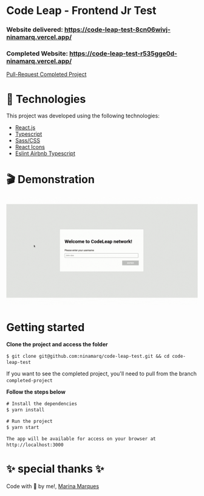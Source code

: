 # Code Leap - Frontend Jr Test
### Website delivered: https://code-leap-test-8cn06wivj-ninamarq.vercel.app/
### Completed Website: https://code-leap-test-r535gge0d-ninamarq.vercel.app/
[Pull-Request Completed Project](https://github.com/ninamarq/code-leap-test/pull/7)

# 📁 Technologies #
This project was developed using the following technologies:

* <a href="https://reactjs.org/">React.js</a>
* <a href="https://www.typescriptlang.org/">Typescript</a>
* <a href="https://sass-lang.com/">Sass/CSS</a>
* <a href="https://react-icons.github.io/react-icons/">React Icons</a>
* <a href="https://www.npmjs.com/package/eslint-config-airbnb-typescript?msclkid=b81bf0c6ba0411ec9ea2bdfdab755000">Eslint Airbnb Typescript</a>

# 🎬 Demonstration

<img src="./src/assets/app-demo.gif" alt="demonstration" />

# Getting started #
**Clone the project and access the folder**
~~~
$ git clone git@github.com:ninamarq/code-leap-test.git && cd code-leap-test
~~~
If you want to see the completed project, you'll need to pull from the branch `completed-project`

**Follow the steps below**
~~~
# Install the dependencies
$ yarn install
~~~

~~~
# Run the project
$ yarn start
~~~

~~~
The app will be available for access on your browser at http://localhost:3000
~~~
# ✨ special thanks ✨ #
Code with 💙 by me!, [Marina Marques](https://www.linkedin.com/in/marina-marqueso/)

